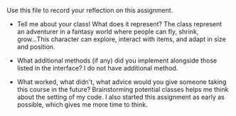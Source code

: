 Use this file to record your reflection on this assignment.

- Tell me about your class! What does it represent?
The class represent an adventurer in a fantasy world where people can fly, shrink, grow...This character can explore, interact with items, and adapt in size and position.

- What additional methods (if any) did you implement alongside those listed in the interface?
I do not have additional method.

- What worked, what didn't, what advice would you give someone taking this course in the future?
Brainstorming potential classes helps me think about the setting of my code. I also started this assignment as early as possible, which gives me more time to think.